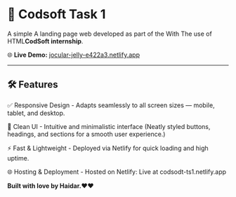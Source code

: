 # 🤖 Codsoft Task 1

A simple A landing page web developed as part of the With The use of HTML**CodSoft internship**.

🌐 **Live Demo:** [jocular-jelly-e422a3.netlify.app](https://jocular-jelly-e422a3.netlify.app/)

---

## 🛠️ Features
✅ Responsive Design - Adapts seamlessly to all screen sizes — mobile, tablet, and desktop.

🎨 Clean UI - Intuitive and minimalistic interface (Neatly styled buttons, headings, and sections for a smooth user experience.)

⚡ Fast & Lightweight - Deployed via Netlify for quick loading and high uptime.

🌐 Hosting & Deployment - Hosted on Netlify: Live at codsodt-ts1.netlify.app


**Built with love by Haidar.❤️❤️**
